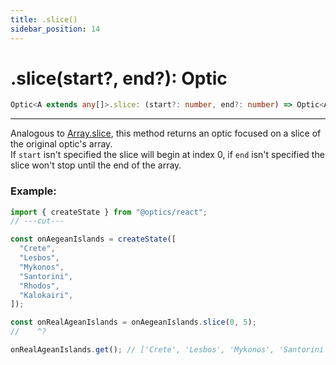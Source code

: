 ```yaml
---
title: .slice()
sidebar_position: 14
---
```


# .slice(start?, end?): Optic

```ts
Optic<A extends any[]>.slice: (start?: number, end?: number) => Optic<A>;
```

---

Analogous to [Array.slice](https://developer.mozilla.org/docs/Web/JavaScript/Reference/Global_Objects/Array/slice), this method returns an optic focused on a slice of the original optic's array.  
If `start` isn't specified the slice will begin at index 0, if `end` isn't specified the slice won't stop until the end of the array.

### Example:

```ts twoslash
import { createState } from "@optics/react";
// ---cut---

const onAegeanIslands = createState([
  "Crete",
  "Lesbos",
  "Mykonos",
  "Santorini",
  "Rhodos",
  "Kalokairi",
]);

const onRealAgeanIslands = onAegeanIslands.slice(0, 5);
//    ^?

onRealAgeanIslands.get(); // ['Crete', 'Lesbos', 'Mykonos', 'Santorini', 'Rhodos']
```
